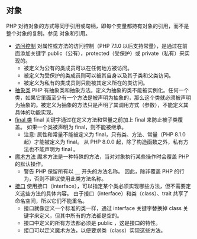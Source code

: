 
## 对象

PHP 对待对象的方式等同于引用或句柄，即每个变量都持有对象的引用，而不是整个对象的复制。参见 对象和引用。


- [访问控制](https://www.php.net/manual/zh/language.oop5.visibility.php) 对属性或方法的访问控制（PHP 7.1.0 以后支持常量），是通过在前面添加关键字 public（公有），protected（受保护）或 private（私有）来实现的。
  - 被定义为公有的类成员可以在任何地方被访问。 
  - 被定义为受保护的类成员则可以被其自身以及其子类和父类访问。
  - 被定义为私有的类成员则只能被其定义所在的类访问。
- [抽象类](https://www.php.net/manual/zh/language.oop5.abstract.php) PHP 有抽象类和抽象方法。定义为抽象的类不能被实例化。任何一个类，如果它里面至少有一个方法是被声明为抽象的，那么这个类就必须被声明为抽象的。被定义为抽象的方法只是声明了其调用方式（参数），不能定义其具体的功能实现。
- [final 类](https://www.php.net/manual/zh/language.oop5.final.php) final 关键字通过在定义方法和常量之前加上 final 来防止被子类覆盖。 如果一个类被声明为 final，则不能被继承。
  - 注意: 属性和常量不能被定义为 final，只有类、方法、常量（PHP 8.1.0 起）才能被定义为 final。 从 PHP 8.0.0 起，除了构造函数之外，私有方法也不能声明为 final 。
- [魔术方法](https://www.php.net/manual/zh/language.oop5.magic.php) 魔术方法是一种特殊的方法，当对对象执行某些操作时会覆盖 PHP 的默认操作。
  - <span class="bg-yellow-200">警告 PHP 保留所有以 `__` 开头的方法名称。 因此，除非覆盖 PHP 的行为，否则不建议使用此类方法名称。</span>
- [接口](https://www.php.net/manual/zh/language.oop5.interfaces.php) 使用接口（interface），可以指定某个类必须实现哪些方法，但不需要定义这些方法的具体内容。 由于接口（interface）和类（class）、trait 共享了命名空间，所以它们不能重名。
  - 接口就像定义一个标准的类一样，通过 interface 关键字替换掉 class 关键字来定义，但其中所有的方法都是空的。
  - 接口中定义的所有方法都必须是 public ，这是接口的特性。
  - 接口可以定义魔术方法，以便要求类（class）实现这些方法。